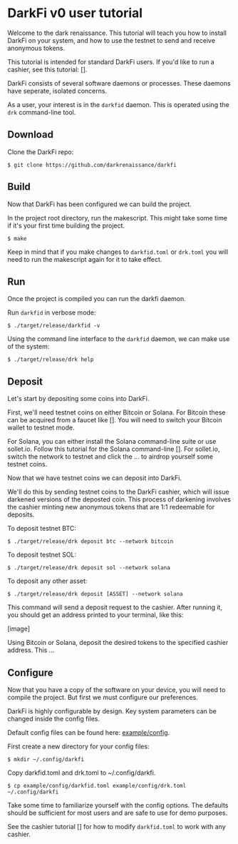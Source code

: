 # DarkFi v0 user tutorial

Welcome to the dark renaissance. This tutorial will teach you how to
install DarkFi on your system, and how to use the testnet to send and
receive anonymous tokens.

This tutorial is intended for standard DarkFi users.  If you'd like to
run a cashier, see this tutorial: [].

DarkFi consists of several software daemons or processes.  These daemons
have seperate, isolated concerns.

As a user, your interest is in the `darkfid` daemon.  This is operated
using the `drk` command-line tool.

## Download

Clone the DarkFi repo:

```
$ git clone https://github.com/darkrenaissance/darkfi
```

## Build

Now that DarkFi has been configured we can build the project.

In the project root directory, run the makescript.  This might take some
time if it's your first time building the project.

```
$ make
```

Keep in mind that if you make changes to `darkfid.toml`
or `drk.toml` you will need to run the makescript again for it to
take effect.

## Run

Once the project is compiled you can run the darkfi daemon.

Run `darkfid` in verbose mode:

```
$ ./target/release/darkfid -v
```

Using the command line interface to the `darkfid` daemon, we can make
use of the system:

```
$ ./target/release/drk help

```

## Deposit

Let's start by depositing some coins into DarkFi.

First, we'll need testnet coins on either Bitcoin or Solana.  For Bitcoin
these can be acquired from a faucet like [].  You will need to switch
your Bitcoin wallet to testnet mode.

For Solana, you can either install the Solana command-line suite or
use sollet.io. Follow this tutorial for the Solana command-line [].
For sollet.io, switch the network to testnet and click the ... to airdrop
yourself some testnet coins.

Now that we have testnet coins we can deposit into DarkFi.

We'll do this by sending testnet coins to the DarkFi cashier, which will
issue darkened versions of the deposted coin. This process of darkening
involves the cashier minting new anonymous tokens that are 1:1 redeemable
for deposits.

To deposit testnet BTC:

```
$ ./target/release/drk deposit btc --network bitcoin

```

To deposit testnet SOL:

```
$ ./target/release/drk deposit sol --network solana

```

To deposit any other asset:

```
$ ./target/release/drk deposit [ASSET] --network solana

```

This command will send a deposit request to the cashier.  After running
it, you should get an address printed to your terminal, like this:

[image]

Using Bitcoin or Solana, deposit the desired tokens to the specified
cashier address. This ...

## Configure

Now that you have a copy of the software on your device, you will need
to compile the project. But first we must configure our preferences.

DarkFi is highly configurable by design. Key system parameters can be
changed inside the config files.

Default config files can be found here: [example/config](example/config).

First create a new directory for your config files:

```
$ mkdir ~/.config/darkfi
```

Copy darkfid.toml and drk.toml to ~/.config/darkfi.

```
$ cp example/config/darkfid.toml example/config/drk.toml ~/.config/darkfi
```

Take some time to familiarize yourself with the config options.
The defaults should be sufficient for most users and are safe to use
for demo purposes.

See the cashier tutorial [] for how to modify `darkfid.toml` to work
with any cashier.

